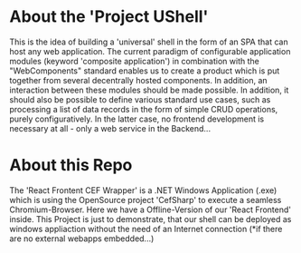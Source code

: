 # About the 'Project UShell'

This is the idea of building a 'universal' shell in the form of an SPA that can host any web application. The current paradigm of configurable application modules (keyword 'composite application') in combination with the "WebComponents" standard enables us to create a product which is put together from several decentrally hosted components. In addition, an interaction between these modules should be made possible. In addition, it should also be possible to define various standard use cases, such as processing a list of data records in the form of simple CRUD operations, purely configuratively. In the latter case, no frontend development is necessary at all - only a web service in the Backend...



# About this Repo

The 'React Frontent CEF Wrapper' is a .NET Windows Application (.exe) which is using the OpenSource project 'CefSharp' to execute a seamless Chromium-Browser. Here we have a Offline-Version of our 'React Frontend' inside. This Project is just to demonstrate, that our shell can be deployed as windows appliaction without the need of an Internet connection (*if there are no external webapps embedded...)
